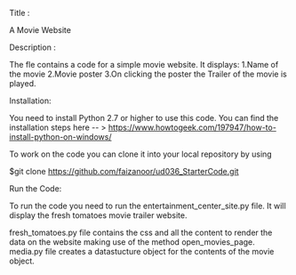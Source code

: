 Title :

A Movie Website 

Description :

The fle contains a code for a simple movie website. 
It displays:
1.Name of the movie
2.Movie poster
3.On clicking the poster the Trailer of the movie is played.


Installation: 

You need to install Python 2.7 or higher to use this code.
You can find the installation steps here -- > https://www.howtogeek.com/197947/how-to-install-python-on-windows/

To work on the code you can clone it into your local repository by using 

$git clone https://github.com/faizanoor/ud036_StarterCode.git


Run the Code:

To run the code you need to run the entertainment_center_site.py file.
It will display the fresh tomatoes movie trailer website.

fresh_tomatoes.py file contains the css and all the content to render the data on the website making use of the method open_movies_page.
media.py file creates a datastucture object for the contents of the movie object.



